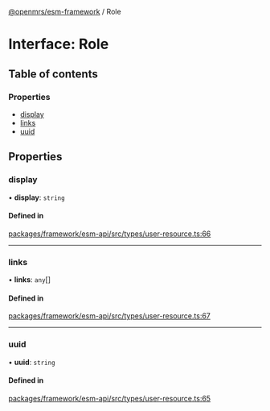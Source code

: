 [@openmrs/esm-framework](../API.md) / Role

# Interface: Role

## Table of contents

### Properties

- [display](Role.md#display)
- [links](Role.md#links)
- [uuid](Role.md#uuid)

## Properties

### display

• **display**: `string`

#### Defined in

[packages/framework/esm-api/src/types/user-resource.ts:66](https://github.com/openmrs/openmrs-esm-core/blob/main/packages/framework/esm-api/src/types/user-resource.ts#L66)

___

### links

• **links**: `any`[]

#### Defined in

[packages/framework/esm-api/src/types/user-resource.ts:67](https://github.com/openmrs/openmrs-esm-core/blob/main/packages/framework/esm-api/src/types/user-resource.ts#L67)

___

### uuid

• **uuid**: `string`

#### Defined in

[packages/framework/esm-api/src/types/user-resource.ts:65](https://github.com/openmrs/openmrs-esm-core/blob/main/packages/framework/esm-api/src/types/user-resource.ts#L65)

